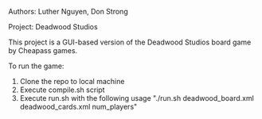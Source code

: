 

Authors: Luther Nguyen, Don Strong

Project: Deadwood Studios

This project is a GUI-based version of the Deadwood Studios board game by Cheapass games.

To run the game:
1) Clone the repo to local machine
2) Execute compile.sh script
3) Execute run.sh with the following usage "./run.sh deadwood_board.xml deadwood_cards.xml num_players"
